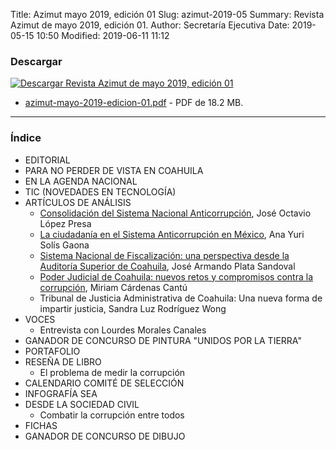 Title: Azimut mayo 2019, edición 01
Slug: azimut-2019-05
Summary: Revista Azimut de mayo 2019, edición 01.
Author: Secretaría Ejecutiva
Date: 2019-05-15 10:50
Modified: 2019-06-11 11:12


### Descargar

<a href="azimut-mayo-2019-edicion-01.pdf"><img class="img-fluid" src="imagen-descargar.jpg" alt="Descargar Revista Azimut de mayo 2019, edición 01"></a>

* [azimut-mayo-2019-edicion-01.pdf](azimut-mayo-2019-edicion-01.pdf) - PDF de 18.2 MB.

---

### Índice

* EDITORIAL
* PARA NO PERDER DE VISTA EN COAHUILA
* EN LA AGENDA NACIONAL
* TIC (NOVEDADES EN TECNOLOGÍA)
* ARTÍCULOS DE ANÁLISIS
    * [Consolidación del Sistema Nacional Anticorrupción]({filename}/publicaciones/2019-05-21-consolidacion-del-sna.md), José Octavio López Presa
    * [La ciudadanía en el Sistema Anticorrupción en México]({filename}/publicaciones/2019-05-28-ciudadania-sistema-anticorrupcion-mexico.md), Ana Yuri Solís Gaona
    * [Sistema Nacional de Fiscalización: una perspectiva desde la Auditoría Superior de Coahuila]({filename}/publicaciones/2019-06-03-sistema-nacional-fiscalizacion.md), José Armando Plata Sandoval
    * [Poder Judicial de Coahuila: nuevos retos y compromisos contra la corrupción]({filename}/publicaciones/2019-06-11-poder-judicial-coahuila-nuevos-retos-compromisos-contra-corrupcion.md), Miriam Cárdenas Cantú
    * Tribunal de Justicia Administrativa de Coahuila: Una nueva forma de impartir justicia, Sandra Luz Rodríguez Wong
* VOCES
    * Entrevista con Lourdes Morales Canales
* GANADOR DE CONCURSO DE PINTURA "UNIDOS POR LA TIERRA"
* PORTAFOLIO
* RESEÑA DE LIBRO
    * El problema de medir la corrupción
* CALENDARIO COMITÉ DE SELECCIÓN
* INFOGRAFÍA SEA
* DESDE LA SOCIEDAD CIVIL
    * Combatir la corrupción entre todos
* FICHAS
* GANADOR DE CONCURSO DE DIBUJO
